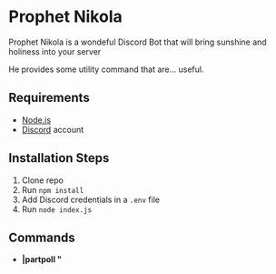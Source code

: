# Prophet Nikola

Prophet Nikola is a wondeful Discord Bot that will bring sunshine and holiness into your server

He provides some utility command that are... useful.

## Requirements

- [Node.js](http://nodejs.org/)
- [Discord](https://discordapp.com/) account

## Installation Steps 

1. Clone repo
2. Run `npm install`
3. Add Discord credentials in a `.env` file
4. Run `node index.js`

## Commands

- **|partpoll \"<title>\" \<max people\> \<milliseconds\>** Create a participation poll, anyone who react to the message will be added to the list
- **|niko <member>** : Display the words of Holiness for someone  
- **|playniko <member>**: (Broken) Join the voice channel and say the holy sentence to someone  
- **|wizz <member>**: Wizz someone (Only works if you have the correct admin rights)  
- **|purge**: Clean a chat with the power of the holy flamethrower  
- **|random \<choice1\> \<choice2\>**: Choose between the options  
- **|help**: Display all the commands available  

## License

MIT Licence
